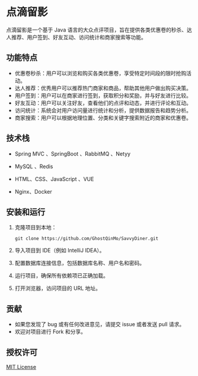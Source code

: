 # 点滴留影

点滴留影是一个基于 Java 语言的大众点评项目，旨在提供各类优惠卷的秒杀、达人推荐、用户签到、好友互动、访问统计和商家搜索等功能。

## 功能特点

- 优惠卷秒杀：用户可以浏览和购买各类优惠卷，享受特定时间段的限时抢购活动。
- 达人推荐：优秀用户可以推荐热门商家和商品，帮助其他用户做出购买决策。
- 用户签到：用户可以在商家进行签到，获取积分和奖励，并与好友进行比较。
- 好友互动：用户可以关注好友，查看他们的点评和动态，并进行评论和互动。
- 访问统计：系统会对用户访问量进行统计和分析，提供数据报告和趋势分析。
- 商家搜索：用户可以根据地理位置、分类和关键字搜索附近的商家和优惠卷。

## 技术栈

- Spring MVC  、SpringBoot 、RabbitMQ 、Netyy

- MySQL 、Redis
- HTML、CSS、JavaScript 、VUE
- Nginx、Docker

## 安装和运行

1. 克隆项目到本地：
   ```
   git clone https://github.com/GhostQinMo/SavvyDiner.git
   ```

2. 导入项目到 IDE（例如 IntelliJ IDEA）。

3. 配置数据库连接信息，包括数据库名称、用户名和密码。

4. 运行项目，确保所有依赖项已正确加载。

5. 打开浏览器，访问项目的 URL 地址。

## 贡献

- 如果您发现了 bug 或有任何改进意见，请提交 issue 或者发送 pull 请求。
- 欢迎对项目进行 Fork 和分享。

## 授权许可

[MIT License](https://opensource.org/licenses/MIT)
